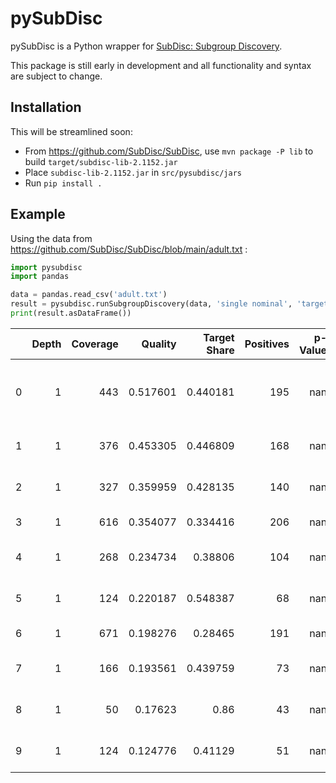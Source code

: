 # pySubDisc

pySubDisc is a Python wrapper for [SubDisc: Subgroup Discovery](https://github.com/SubDisc/SubDisc).

This package is still early in development and all functionality and syntax are subject to change. 

## Installation

This will be streamlined soon:

* From https://github.com/SubDisc/SubDisc, use `mvn package -P lib` to build `target/subdisc-lib-2.1152.jar`
* Place `subdisc-lib-2.1152.jar` in `src/pysubdisc/jars`
* Run `pip install .`

## Example

Using the data from https://github.com/SubDisc/SubDisc/blob/main/adult.txt :

```python
import pysubdisc
import pandas

data = pandas.read_csv('adult.txt')
result = pysubdisc.runSubgroupDiscovery(data, 'single nominal', 'target', targetValue='gr50K')
print(result.asDataFrame())
```

|    |   Depth |   Coverage |   Quality |   Target Share |   Positives |   p-Value | Conditions                            |
|---:|--------:|-----------:|----------:|---------------:|------------:|----------:|:--------------------------------------|
|  0 |       1 |        443 |  0.517601 |       0.440181 |         195 |       nan | marital-status = 'Married-civ-spouse' |
|  1 |       1 |        376 |  0.453305 |       0.446809 |         168 |       nan | relationship = 'Husband'              |
|  2 |       1 |        327 |  0.359959 |       0.428135 |         140 |       nan | education-num >= 11.0                 |
|  3 |       1 |        616 |  0.354077 |       0.334416 |         206 |       nan | age >= 33.0                           |
|  4 |       1 |        268 |  0.234734 |       0.38806  |         104 |       nan | hours-per-week >= 43.0                |
|  5 |       1 |        124 |  0.220187 |       0.548387 |          68 |       nan | occupation = 'Exec-managerial'        |
|  6 |       1 |        671 |  0.198276 |       0.28465  |         191 |       nan | sex = 'Male'                          |
|  7 |       1 |        166 |  0.193561 |       0.439759 |          73 |       nan | education = 'Bachelors'               |
|  8 |       1 |         50 |  0.17623  |       0.86     |          43 |       nan | capital-gain >= 4386.0                |
|  9 |       1 |        124 |  0.124776 |       0.41129  |          51 |       nan | occupation = 'Prof-specialty'         |
